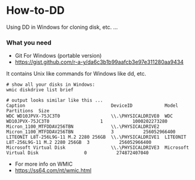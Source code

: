 # How-to-DD
Using DD in Windows for cloning disk, etc. ...

### What you need
- Git For Windows (portable version)
- https://gist.github.com/r-a-y/da6c3b1b99aafcb3e97e311280aa9434

It contains Unix like commands for Windows like dd, etc.

~~~
# show all your disks in Windows:
wmic diskdrive list brief

# output looks similar like this ...
Caption                                DeviceID            Model                                  Partitions  Size
WDC WD10JPVX-75JC3T0                   \\.\PHYSICALDRIVE0  WDC WD10JPVX-75JC3T0                   1           1000202273280
Micron_1100_MTFDDAV256TBN              \\.\PHYSICALDRIVE2  Micron_1100_MTFDDAV256TBN              3           256052966400
LITEONIT L8T-256L9G-11 M.2 2280 256GB  \\.\PHYSICALDRIVE1  LITEONIT L8T-256L9G-11 M.2 2280 256GB  3           256052966400
Microsoft Virtual Disk                 \\.\PHYSICALDRIVE3  Microsoft Virtual Disk                 0           274872407040
~~~
- For more info on WMIC
- https://ss64.com/nt/wmic.html



  
